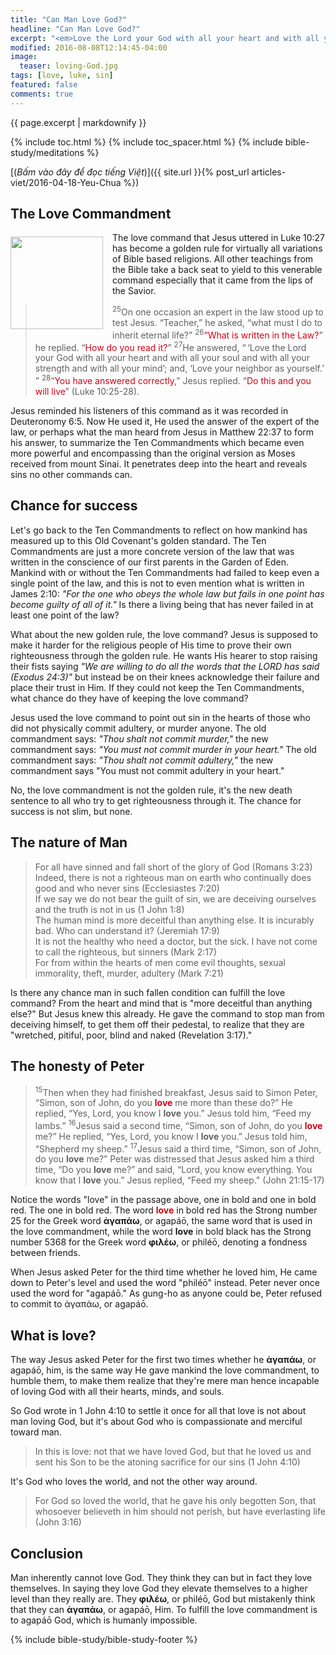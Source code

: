 ```yaml
---
title: "Can Man Love God?"
headline: "Can Man Love God?"
excerpt: "<em>Love the Lord your God with all your heart and with all your soul and with all your strength and with all your mind (Luke_10:27)</em>"
modified: 2016-08-08T12:14:45-04:00
image: 
  teaser: loving-God.jpg
tags: [love, luke, sin]
featured: false
comments: true
---
```



<!--more-->

<!-- ##################### PLACEHOLDER ################### -->

{{ page.excerpt | markdownify }}

{% include toc.html %}
{% include toc_spacer.html %}
{% include bible-study/meditations %}

[(<em>Bấm vào đây để đọc tiếng Việt</em>)]({{ site.url }}{% post_url articles-viet/2016-04-18-Yeu-Chua %})

## The Love Commandment

<div>
<p>
<img alt src="{{ site.url }}/assets/images/loving-God.jpg" style="border: 0px none; margin: 7px 15px 0px 0px; max-width: 100%; height: 148px; padding: 0px; float: left;">
The love command that Jesus uttered in Luke 10:27 has become a golden rule for virtually all variations of Bible based religions.  All other teachings from the Bible take a back seat to yield to this venerable command especially that it came from the lips of the Savior. 
</p>
</div>
<!--##################### PLACEHOLDER ###################-->

> <sup>25</sup>On one occasion an expert in the law stood up to test Jesus. “Teacher,” he asked, “what must I do to inherit eternal life?” <sup>26</sup><span style="color: #d30015;">“What is written in the Law?</span>” he replied. “<span style="color: #d30015;">How do you read it?</span>” <sup>27</sup>He answered, “ ‘Love the Lord your God with all your heart and with all your soul and with all your strength and with all your mind’; and, ‘Love your neighbor as yourself.’ ” <sup>28</sup>“<span style="color: #d30015;">You have answered correctly</span>,” Jesus replied. “<span style="color: #d30015;">Do this and you will live</span>” (Luke 10:25-28).

Jesus reminded his listeners of this command as it was recorded in Deuteronomy 6:5. Now He used it, He used the answer of the expert of the law, or perhaps what the man heard from Jesus in Matthew 22:37 to form his answer, to summarize the Ten Commandments which became even more powerful and encompassing than the original version as Moses received from mount Sinai. It penetrates deep into the heart and reveals sins no other commands can.

## Chance for success

Let's go back to the Ten Commandments to reflect on how mankind has measured up to this Old Covenant's golden standard. The Ten Commandments are just a more concrete version of the law that was written in the conscience of our first parents in the Garden of Eden. Mankind with or without the Ten Commandments had failed to keep even a single point of the law, and this is not to even mention what is written in James 2:10: <em>"For the one who obeys the whole law but fails in one point has become guilty of all of it."</em> Is there a living being that has never failed in at least one point of the law?

What about the new golden rule, the love command? Jesus is supposed to make it harder for the religious people of His time to prove their own righteousness through the golden rule. He wants His hearer to stop raising their fists saying <em>"We are willing to do all the words that the LORD has said (Exodus 24:3)"</em> but instead be on their knees acknowledge their failure and place their trust in Him. If they could not keep the Ten Commandments, what chance do they have of keeping the love command?

Jesus used the love command to point out sin in the hearts of those who did not physically commit adultery, or murder anyone. The old commandment says: <em>"Thou shalt not commit murder,"</em> the new commandment says: <em>"You must not commit murder in your heart."</em> The old commandment says: <em>"Thou shalt not commit adultery,"</em> the new commandment says "You must not commit adultery in your heart." 

No, the love commandment is not the golden rule, it's the new death sentence to all who try to get righteousness through it. The chance for success is not slim, but none.

## The nature of Man

> For all have sinned and fall short of the glory of God (Romans 3:23)<br />
Indeed, there is not a righteous man on earth who continually does good and who never sins (Ecclesiastes 7:20)<br />
If we say we do not bear the guilt of sin, we are deceiving ourselves and the truth is not in us (1 John 1:8)<br />
The human mind is more deceitful than anything else. It is incurably bad. Who can understand it? (Jeremiah 17:9)<br />
It is not the healthy who need a doctor, but the sick. I have not come to call the righteous, but sinners (Mark 2:17)<br />
For from within the hearts of men come evil thoughts, sexual immorality, theft, murder, adultery (Mark 7:21)

Is there any chance man in such fallen condition can fulfill the love command? From the heart and mind that is "more deceitful than anything else?" But Jesus knew this already. He gave the command to stop man from deceiving himself, to get them off their pedestal, to realize that they are "wretched, pitiful, poor, blind and naked (Revelation 3:17)."

## The honesty of Peter

> <sup>15</sup>Then when they had finished breakfast, Jesus said to Simon Peter, “Simon, son of John, do you <strong><span style="color: #d30015;">love</span></strong>  me more than these do?” He replied, “Yes, Lord, you know I <strong>love</strong> you.” Jesus told him, “Feed my lambs.” <sup>16</sup>Jesus said a second time, “Simon, son of John, do you <strong><span style="color: #d30015;">love</span></strong> me?” He replied, “Yes, Lord, you know I <strong>love</strong> you.” Jesus told him, “Shepherd my sheep.” <sup>17</sup>Jesus said a third time, “Simon, son of John, do you <strong>love</strong> me?” Peter was distressed that Jesus asked him a third time, “Do you <strong>love</strong> me?” and said, “Lord, you know everything. You know that I <strong>love</strong> you.” Jesus replied, “Feed my sheep." (John 21:15-17)

Notice the words "love" in the passage above, one in bold and one in bold red. The one in bold red. The word <strong><span style="color: #d30015;">love</span></strong> in bold red has the Strong number 25 for the Greek word <strong>ἀγαπάω</strong>, or agapáō, the same word that is used in the love commandment, while the word <strong>love</strong> in bold black has the Strong number 5368 for the Greek word <strong>φιλέω</strong>, or philéō, denoting a fondness between friends.

When Jesus asked Peter for the third time whether he loved him, He came down to Peter's level and used the word "philéō" instead. Peter never once used the word for "agapáō." As gung-ho as anyone could be, Peter refused to commit to ἀγαπάω, or agapáō.

## What is love?

The way Jesus asked Peter for the first two times whether he <strong>ἀγαπάω</strong>, or agapáō, him, is the same way He gave mankind the love commandment, to humble them, to make them realize that they're mere man hence incapable of loving God with all their hearts, minds, and souls.

So God wrote in 1 John 4:10 to settle it once for all that love is not about man loving God, but it's about God who is compassionate and merciful toward man.

> In this is love: not that we have loved God, but that he loved us and sent his Son to be the atoning sacrifice for our sins (1 John 4:10)

It's God who loves the world, and not the other way around.

> For God so loved the world, that he gave his only begotten Son, that whosoever believeth in him should not perish, but have everlasting life (John 3:16)

## Conclusion

Man inherently cannot love God. They think they can but in fact they love themselves. In saying they love God they elevate themselves to a higher level than they really are. They <strong>φιλέω</strong>, or philéō, God but mistakenly think that they can <strong>ἀγαπάω</strong>, or agapáō, Him. To fulfill the love commandment is to agapáō God, which is humanly impossible.

{% include bible-study/bible-study-footer %}
